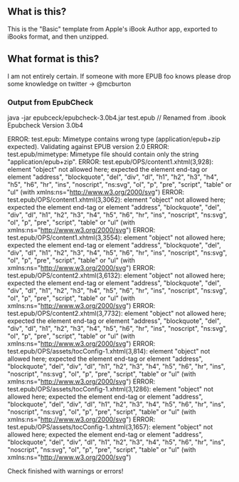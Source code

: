 ## What is this?

This is the "Basic" template from Apple's iBook Author app, exported to iBooks format, and then unzipped.

## What format is this?

I am not entirely certain. If someone with more EPUB foo knows please drop some knowledge on twitter -> @mcburton

### Output from EpubCheck

java -jar epubceck/epubcheck-3.0b4.jar test.epub // Renamed from .ibook
Epubcheck Version 3.0b4

ERROR: test.epub: Mimetype contains wrong type (application/epub+zip expected).
Validating against EPUB version 2.0
ERROR: test.epub/mimetype: Mimetype file should contain only the string "application/epub+zip".
ERROR: test.epub/OPS/content1.xhtml(3,928): element "object" not allowed here; expected the element end-tag or element "address", "blockquote", "del", "div", "dl", "h1", "h2", "h3", "h4", "h5", "h6", "hr", "ins", "noscript", "ns:svg", "ol", "p", "pre", "script", "table" or "ul" (with xmlns:ns="http://www.w3.org/2000/svg")
ERROR: test.epub/OPS/content1.xhtml(3,3062): element "object" not allowed here; expected the element end-tag or element "address", "blockquote", "del", "div", "dl", "h1", "h2", "h3", "h4", "h5", "h6", "hr", "ins", "noscript", "ns:svg", "ol", "p", "pre", "script", "table" or "ul" (with xmlns:ns="http://www.w3.org/2000/svg")
ERROR: test.epub/OPS/content1.xhtml(3,3554): element "object" not allowed here; expected the element end-tag or element "address", "blockquote", "del", "div", "dl", "h1", "h2", "h3", "h4", "h5", "h6", "hr", "ins", "noscript", "ns:svg", "ol", "p", "pre", "script", "table" or "ul" (with xmlns:ns="http://www.w3.org/2000/svg")
ERROR: test.epub/OPS/content2.xhtml(3,6132): element "object" not allowed here; expected the element end-tag or element "address", "blockquote", "del", "div", "dl", "h1", "h2", "h3", "h4", "h5", "h6", "hr", "ins", "noscript", "ns:svg", "ol", "p", "pre", "script", "table" or "ul" (with xmlns:ns="http://www.w3.org/2000/svg")
ERROR: test.epub/OPS/content2.xhtml(3,7732): element "object" not allowed here; expected the element end-tag or element "address", "blockquote", "del", "div", "dl", "h1", "h2", "h3", "h4", "h5", "h6", "hr", "ins", "noscript", "ns:svg", "ol", "p", "pre", "script", "table" or "ul" (with xmlns:ns="http://www.w3.org/2000/svg")
ERROR: test.epub/OPS/assets/tocConfig-1.xhtml(3,814): element "object" not allowed here; expected the element end-tag or element "address", "blockquote", "del", "div", "dl", "h1", "h2", "h3", "h4", "h5", "h6", "hr", "ins", "noscript", "ns:svg", "ol", "p", "pre", "script", "table" or "ul" (with xmlns:ns="http://www.w3.org/2000/svg")
ERROR: test.epub/OPS/assets/tocConfig-1.xhtml(3,1286): element "object" not allowed here; expected the element end-tag or element "address", "blockquote", "del", "div", "dl", "h1", "h2", "h3", "h4", "h5", "h6", "hr", "ins", "noscript", "ns:svg", "ol", "p", "pre", "script", "table" or "ul" (with xmlns:ns="http://www.w3.org/2000/svg")
ERROR: test.epub/OPS/assets/tocConfig-1.xhtml(3,1657): element "object" not allowed here; expected the element end-tag or element "address", "blockquote", "del", "div", "dl", "h1", "h2", "h3", "h4", "h5", "h6", "hr", "ins", "noscript", "ns:svg", "ol", "p", "pre", "script", "table" or "ul" (with xmlns:ns="http://www.w3.org/2000/svg")

Check finished with warnings or errors!

